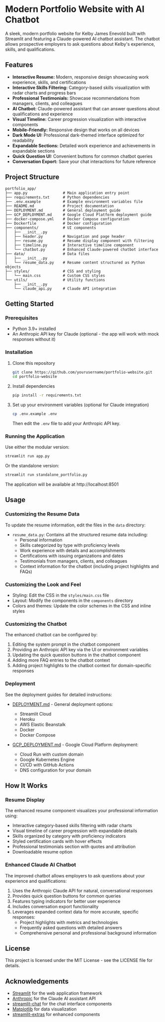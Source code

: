 # Modern Portfolio Website with AI Chatbot

A sleek, modern portfolio website for Kelby James Enevold built with Streamlit and featuring a Claude-powered AI chatbot assistant. The chatbot allows prospective employers to ask questions about Kelby's experience, skills, and qualifications.

## Features

- **Interactive Resume:** Modern, responsive design showcasing work experience, skills, and certifications
- **Interactive Skills Filtering:** Category-based skills visualization with radar charts and progress bars
- **Professional Testimonials:** Showcase recommendations from managers, clients, and colleagues
- **AI Chatbot:** Claude-powered assistant that can answer questions about qualifications and experience
- **Visual Timeline:** Career progression visualization with interactive components
- **Mobile-Friendly:** Responsive design that works on all devices
- **Dark Mode UI:** Professional dark-themed interface optimized for readability
- **Expandable Sections:** Detailed work experience and achievements in expandable sections
- **Quick Question UI:** Convenient buttons for common chatbot queries
- **Conversation Export:** Save your chat interactions for future reference

## Project Structure

```
portfolio_app/
├── app.py                # Main application entry point
├── requirements.txt      # Python dependencies
├── .env.example          # Example environment variables file
├── README.md             # Project documentation
├── DEPLOYMENT.md         # General deployment guide
├── GCP_DEPLOYMENT.md     # Google Cloud Platform deployment guide
├── docker-compose.yml    # Docker Compose configuration
├── Dockerfile            # Docker configuration
├── components/           # UI components
│   ├── __init__.py
│   ├── header.py         # Navigation and page header
│   ├── resume.py         # Resume display component with filtering
│   ├── timeline.py       # Interactive timeline component
│   └── chatbot.py        # Enhanced Claude-powered chatbot interface
├── data/                 # Data files
│   ├── __init__.py
│   └── resume_data.py    # Resume content structured as Python objects
├── styles/               # CSS and styling
│   └── main.css          # Custom CSS styles
└── utils/                # Utility functions
    ├── __init__.py
    └── claude_api.py     # Claude API integration
```

## Getting Started

### Prerequisites

- Python 3.9+ installed
- An Anthropic API key for Claude (optional - the app will work with mock responses without it)

### Installation

1. Clone this repository
   ```bash
   git clone https://github.com/yourusername/portfolio-website.git
   cd portfolio-website
   ```

2. Install dependencies
   ```bash
   pip install -r requirements.txt
   ```

3. Set up your environment variables (optional for Claude integration)
   ```bash
   cp .env.example .env
   ```
   Then edit the `.env` file to add your Anthropic API key.

### Running the Application

Use either the modular version:
```bash
streamlit run app.py
```

Or the standalone version:
```bash
streamlit run standalone_portfolio.py
```

The application will be available at http://localhost:8501

## Usage

### Customizing the Resume Data

To update the resume information, edit the files in the `data` directory:

- `resume_data.py`: Contains all the structured resume data including:
  - Personal information
  - Skills categorized by type with proficiency levels
  - Work experience with details and accomplishments
  - Certifications with issuing organizations and dates
  - Testimonials from managers, clients, and colleagues
  - Context information for the chatbot (including project highlights and FAQs)

### Customizing the Look and Feel

- Styling: Edit the CSS in the `styles/main.css` file
- Layout: Modify the components in the `components` directory
- Colors and themes: Update the color schemes in the CSS and inline styles

### Customizing the Chatbot

The enhanced chatbot can be configured by:

1. Editing the system prompt in the chatbot component
2. Providing an Anthropic API key via the UI or environment variables
3. Updating the quick question buttons in the chatbot component
4. Adding more FAQ entries to the chatbot context
5. Adding project highlights to the chatbot context for domain-specific responses

### Deployment

See the deployment guides for detailed instructions:

- [DEPLOYMENT.md](deployment_guides/DEPLOYMENT.md) - General deployment options:
  - Streamlit Cloud
  - Heroku
  - AWS Elastic Beanstalk
  - Docker
  - Docker Compose

- [GCP_DEPLOYMENT.md](deployment_guides/GCP_DEPLOYMENT.md) - Google Cloud Platform deployment:
  - Cloud Run with custom domain
  - Google Kubernetes Engine
  - CI/CD with GitHub Actions
  - DNS configuration for your domain

## How It Works

### Resume Display

The enhanced resume component visualizes your professional information using:

- Interactive category-based skills filtering with radar charts
- Visual timeline of career progression with expandable details
- Skills organized by category with proficiency indicators
- Styled certification cards with hover effects
- Professional testimonials section with quotes and attribution
- Downloadable resume option

### Enhanced Claude AI Chatbot

The improved chatbot allows employers to ask questions about your experience and qualifications:

1. Uses the Anthropic Claude API for natural, conversational responses
2. Provides quick question buttons for common queries
3. Features typing indicators for better user experience
4. Includes conversation export functionality
5. Leverages expanded context data for more accurate, specific responses:
   - Project highlights with metrics and technologies
   - Frequently asked questions with detailed answers
   - Comprehensive personal and professional background information

## License

This project is licensed under the MIT License - see the LICENSE file for details.

## Acknowledgements

- [Streamlit](https://streamlit.io/) for the web application framework
- [Anthropic](https://www.anthropic.com/) for the Claude AI assistant API
- [streamlit-chat](https://github.com/AI-Yash/st-chat) for the chat interface components
- [Matplotlib](https://matplotlib.org/) for data visualization
- [streamlit-extras](https://github.com/arnaudmiribel/streamlit-extras) for enhanced components
